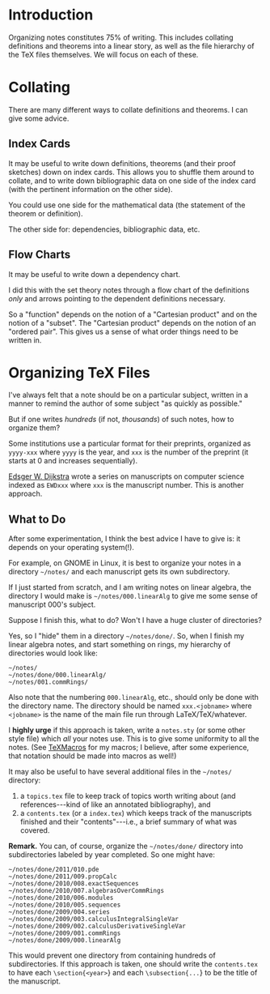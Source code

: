 # Introduction #

Organizing notes constitutes 75% of writing. This includes collating definitions and theorems into a linear story, as well as the file hierarchy of the TeX files themselves. We will focus on each of these.



# Collating #

There are many different ways to collate definitions and theorems. I can give some advice.

## Index Cards ##

It may be useful to write down definitions, theorems (and their proof sketches) down on index cards. This allows you to shuffle them around to collate, and to write down bibliographic data on one side of the index card (with the pertinent information on the other side).

You could use one side for the mathematical data (the statement of the theorem or definition).

The other side for: dependencies, bibliographic data, etc.

## Flow Charts ##

It may be useful to write down a dependency chart.

I did this with the set theory notes through a flow chart of the definitions _only_ and arrows pointing to the dependent definitions necessary.

So a "function" depends on the notion of a "Cartesian product" and on the notion of a "subset". The "Cartesian product" depends on the notion of an "ordered pair". This gives us a sense of what order things need to be written in.

# Organizing TeX Files #

I've always felt that a note should be on a particular subject, written in a manner to remind the author of some subject "as quickly as possible."

But if one writes _hundreds_ (if not, _thousands_) of such notes, how to organize them?

Some institutions use a particular format for their preprints, organized as `yyyy-xxx` where `yyyy` is the year, and `xxx` is the number of the preprint (it starts at 0 and increases sequentially).

[Edsger W. Dijkstra](http://en.wikipedia.org/wiki/Edsger_Dijkstra) wrote a series on manuscripts on computer science indexed as `EWDxxx` where `xxx` is the manuscript number. This is another approach.

## What to Do ##

After some experimentation, I think the best advice I have to give is: it depends on your operating system(!).

For example, on GNOME in Linux, it is best to organize your notes in a directory `~/notes/` and each manuscript gets its own subdirectory.

If I just started from scratch, and I am writing notes on linear algebra, the directory I would make is `~/notes/000.linearAlg` to give me some sense of manuscript 000's subject.

Suppose I finish this, what to do? Won't I have a huge cluster of directories?

Yes, so I "hide" them in a directory `~/notes/done/`. So, when I finish my linear algebra notes, and start something on rings, my hierarchy of directories would look like:

```
~/notes/
~/notes/done/000.linearAlg/
~/notes/001.commRings/
```

Also note that the numbering `000.linearAlg`, etc., should only be done with the directory name. The directory should be named `xxx.<jobname>` where `<jobname>` is the name of the main file run through LaTeX/TeX/whatever.

I **highly urge** if this approach is taken, write a `notes.sty` (or some other style file) which _all_ your notes use. This is to give some uniformity to all the notes. (See [TeXMacros](TeXMacros.md) for my macros; I believe, after some experience, that notation should be made into macros as well!)

It may also be useful to have several additional files in the `~/notes/` directory:
  1. a `topics.tex` file to keep track of topics worth writing about (and references---kind of like an annotated bibliography), and
  1. a `contents.tex` (or a `index.tex`) which keeps track of the manuscripts finished and their "contents"---i.e., a brief summary of what was covered.

**Remark.** You can, of course, organize the `~/notes/done/` directory into subdirectories labeled by year completed. So one might have:
```
~/notes/done/2011/010.pde
~/notes/done/2011/009.propCalc
~/notes/done/2010/008.exactSequences
~/notes/done/2010/007.algebrasOverCommRings
~/notes/done/2010/006.modules
~/notes/done/2010/005.sequences
~/notes/done/2009/004.series
~/notes/done/2009/003.calculusIntegralSingleVar
~/notes/done/2009/002.calculusDerivativeSingleVar
~/notes/done/2009/001.commRings
~/notes/done/2009/000.linearAlg
```
This would prevent one directory from containing hundreds of subdirectories. If this approach is taken, one should write the `contents.tex` to have each `\section{<year>`} and each `\subsection{...`} to be the title of the manuscript.